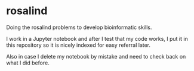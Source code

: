 # rosalind
Doing the rosalind problems to develop bioinformatic skills.

I work in a Jupyter notebook and after I test that my code works, I put it in this repository so it is nicely indexed for easy referral later.

Also in case I delete my notebook by mistake and need to check back on what I did before.
